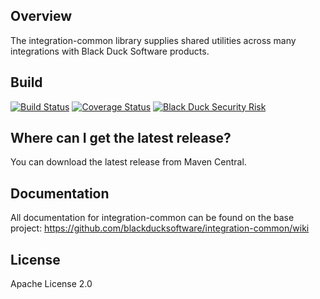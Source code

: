 ## Overview ##
The integration-common library supplies shared utilities across many integrations with Black Duck Software products.

## Build ##

[![Build Status](https://travis-ci.org/blackducksoftware/integration-common.svg?branch=master)](https://travis-ci.org/blackducksoftware/integration-common)
[![Coverage Status](https://coveralls.io/repos/github/blackducksoftware/integration-common/badge.svg?branch=master)](https://coveralls.io/github/blackducksoftware/integration-common?branch=master) 
[![Black Duck Security Risk](https://copilot.blackducksoftware.com/github/repos/blackducksoftware/integration-common/branches/master/badge-risk.svg)](https://copilot.blackducksoftware.com/github/repos/blackducksoftware/integration-common/branches/master)

## Where can I get the latest release? ##
You can download the latest release from Maven Central.

## Documentation ##
All documentation for integration-common can be found on the base project:  https://github.com/blackducksoftware/integration-common/wiki

## License ##
Apache License 2.0
